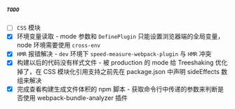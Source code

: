 ###
##### `TODO`
- [ ] `CSS` 模块
- [X] 环境变量读取 - mode 参数和 `DefinePlugin` 只能设置浏览器端的全局变量，node 环境需要使用 `cross-env`
- [X] `HMR` 报错解决 - `dev` 环境下 `speed-measure-webpack-plugin` 与 `HMR` 冲突
- [X] 构建以后的代码没有样式文件 - 被 production 的 mode 给 Treeshaking 优化掉了，在 CSS 模块化引用支持之前先在 package.json 中声明 sideEffects 数组来解决
- [X] 完成查看构建生成文件体积的 npm 脚本 - 获取命令行中传递的参数来判断是否使用 webpack-bundle-analyzer 插件
